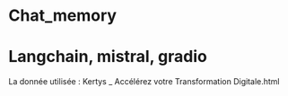# Chat_memory
# Langchain, mistral, gradio

La donnée utilisée : Kertys _ Accélérez votre Transformation Digitale.html

